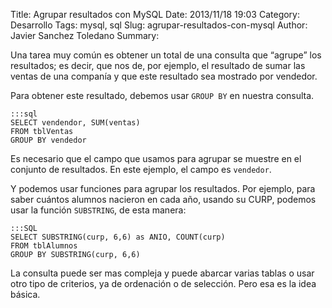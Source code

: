 Title: Agrupar resultados con MySQL
Date: 2013/11/18 19:03
Category: Desarrollo 
Tags: mysql, sql 
Slug: agrupar-resultados-con-mysql
Author: Javier Sanchez Toledano
Summary: 

Una tarea muy común es obtener un total de una consulta que “agrupe” los resultados; es decir, que nos de, por ejemplo, el resultado de sumar las ventas de una companía y que este resultado sea mostrado por vendedor.

Para obtener este resultado, debemos usar `GROUP BY` en nuestra consulta.

    :::sql
    SELECT vendendor, SUM(ventas) 
    FROM tblVentas
    GROUP BY vendedor

Es necesario que el campo que usamos para agrupar se muestre en el conjunto de resultados. En este ejemplo, el campo es `vendedor`.

Y podemos usar funciones para agrupar los resultados. Por ejemplo, para saber cuántos alumnos nacieron en cada año, usando su CURP, podemos usar la función `SUBSTRING`, de esta manera:

    :::SQL
    SELECT SUBSTRING(curp, 6,6) as ANIO, COUNT(curp)
    FROM tblAlumnos
    GROUP BY SUBSTRING(curp, 6,6)

La consulta puede ser mas compleja y puede abarcar varias tablas o usar otro tipo de criterios, ya de ordenación o de selección. Pero esa es la idea básica.
